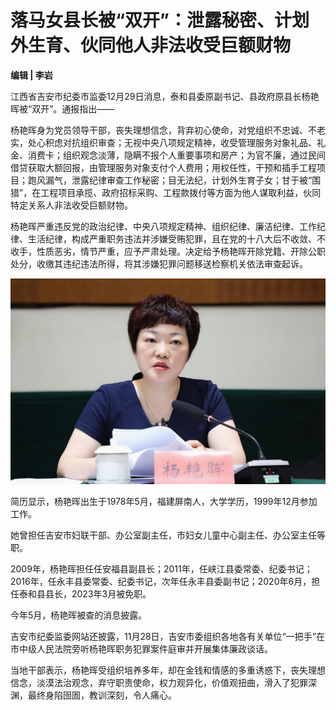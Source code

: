 # 落马女县长被“双开”：泄露秘密、计划外生育、伙同他人非法收受巨额财物

**编辑 | 李岩**

江西省吉安市纪委市监委12月29日消息，泰和县委原副书记、县政府原县长杨艳晖被“双开”。通报指出——

杨艳晖身为党员领导干部，丧失理想信念，背弃初心使命，对党组织不忠诚、不老实，处心积虑对抗组织审查；无视中央八项规定精神，收受管理服务对象礼品、礼金、消费卡；组织观念淡薄，隐瞒不报个人重要事项和房产；为官不廉，通过民间借贷获取大额回报，由管理服务对象支付个人费用；用权任性，干预和插手工程项目；跑风漏气，泄露纪律审查工作秘密；目无法纪，计划外生育子女；甘于被“围猎”，在工程项目承揽、政府招标采购、工程款拨付等方面为他人谋取利益，伙同特定关系人非法收受巨额财物。

杨艳晖严重违反党的政治纪律、中央八项规定精神、组织纪律、廉洁纪律、工作纪律、生活纪律，构成严重职务违法并涉嫌受贿犯罪，且在党的十八大后不收敛、不收手，性质恶劣，情节严重，应予严肃处理。决定给予杨艳晖开除党籍、开除公职处分，收缴其违纪违法所得，将其涉嫌犯罪问题移送检察机关依法审查起诉。

![adfafbbcaac9f847d8f3fe7752955dfb.jpg](https://raw.githubusercontent.com/qqhsx/qqnews_image/main/2023/12/30/落马女县长被“双开”：泄露秘密、计划外生育、伙同他人非法收受巨额财物/adfafbbcaac9f847d8f3fe7752955dfb.jpg)

简历显示，杨艳晖出生于1978年5月，福建屏南人，大学学历，1999年12月参加工作。

她曾担任吉安市妇联干部、办公室副主任，市妇女儿童中心副主任、办公室主任等职。

2009年，杨艳晖担任任安福县副县长；2011年，任峡江县委常委、纪委书记；2016年，任永丰县委常委、纪委书记，次年任永丰县委副书记；2020年6月，担任泰和县县长，2023年3月被免职。

今年5月，杨艳晖被查的消息披露。

吉安市纪委监委网站还披露，11月28日，吉安市委组织各地各有关单位“一把手”在市中级人民法院旁听杨艳晖职务犯罪案件庭审并开展集体廉政谈话。

当地干部表示，杨艳晖受组织培养多年，却在金钱和情感的多重诱惑下，丧失理想信念，淡漠法治观念，弃守职责使命，权力观异化，价值观扭曲，滑入了犯罪深渊，最终身陷囹圄，教训深刻，令人痛心。

